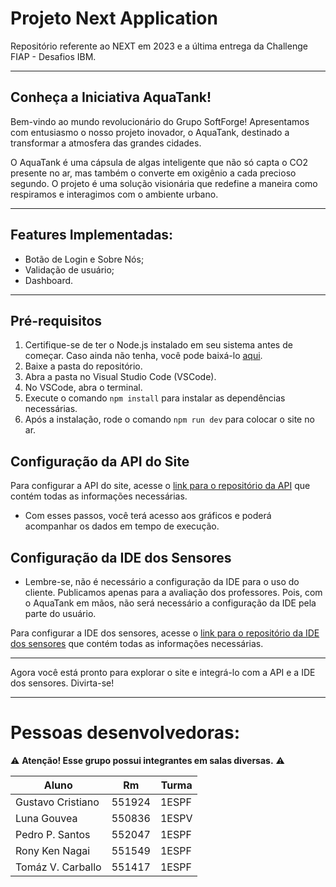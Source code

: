 # Projeto Next Application

Repositório referente ao NEXT em 2023 e a última entrega da Challenge FIAP - Desafios IBM.

---

## Conheça a Iniciativa AquaTank!

Bem-vindo ao mundo revolucionário do Grupo SoftForge! Apresentamos com entusiasmo o nosso projeto inovador, o AquaTank, destinado a transformar a atmosfera das grandes cidades.

O AquaTank é uma cápsula de algas inteligente que não só capta o CO2 presente no ar, mas também o converte em oxigênio a cada precioso segundo. O projeto é uma solução visionária que redefine a maneira como respiramos e interagimos com o ambiente urbano.

---

## Features Implementadas:

* Botão de Login e Sobre Nós;
* Validação de usuário;
* Dashboard.

--- 

## Pré-requisitos

1. Certifique-se de ter o Node.js instalado em seu sistema antes de começar. Caso ainda não tenha, você pode baixá-lo [aqui](https://nodejs.org/en).
2. Baixe a pasta do repositório.
3. Abra a pasta no Visual Studio Code (VSCode).
4. No VSCode, abra o terminal.
5. Execute o comando `npm install` para instalar as dependências necessárias.
6. Após a instalação, rode o comando `npm run dev` para colocar o site no ar.

## Configuração da API do Site

Para configurar a API do site, acesse o [link para o repositório da API](https://github.com/TomazVC/api-file-AquaTank.git) que contém todas as informações necessárias.

* Com esses passos, você terá acesso aos gráficos e poderá acompanhar os dados em tempo de execução.

## Configuração da IDE dos Sensores

* Lembre-se, não é necessário a configuração da IDE para o uso do cliente. Publicamos apenas para a avaliação dos professores. Pois, com o AquaTank em mãos, não será necessário a configuração da IDE pela parte do usuário.

Para configurar a IDE dos sensores, acesse o [link para o repositório da IDE dos sensores](https://github.com/TomazVC/ide-fiware-file-AquaTank.git) que contém todas as informações necessárias.

---

Agora você está pronto para explorar o site e integrá-lo com a API e a IDE dos sensores. Divirta-se!

---

# Pessoas desenvolvedoras:

⚠ **Atenção! Esse grupo possui integrantes em salas diversas.** ⚠

|       Aluno       |     Rm     |   Turma   |
| ----------------- | ---------- | --------- |
| Gustavo Cristiano |   551924   |   1ESPF   |
| Luna Gouvea       |   550836   |   1ESPV   |
| Pedro P. Santos   |   552047   |   1ESPF   |
| Rony Ken Nagai    |   551549   |   1ESPF   |
| Tomáz V. Carballo |   551417   |   1ESPF   |
